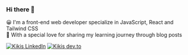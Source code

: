 ### Hi there 👋

😀 I'm a front-end web developer specialize in JavaScript, React and Tailwind CSS  
💛 With a special love for sharing my learning journey through blog posts

[![Kikis LinkedIn](https://img.shields.io/badge/LinkedIn-0A66C2?style=for-the-badge&logo=LinkedIn&logoColor=white)](https://www.linkedin.com/in/yutziluo?utm_source=share&utm_campaign=share_via&utm_content=profile)
[![Kikis dev.to](https://img.shields.io/badge/DEV-0A0A0A?style=for-the-badge&logo=dev.to&logoColor=white)](https://dev.to/yutzi)

<!--
**yu-tzi/yu-tzi** is a ✨ _special_ ✨ repository because its `README.md` (this file) appears on your GitHub profile.

Here are some ideas to get you started:

- 🔭 I’m currently working on ...
- 🌱 I’m currently learning ...
- 👯 I’m looking to collaborate on ...
- 🤔 I’m looking for help with ...
- 💬 Ask me about ...
- 📫 How to reach me: ...
- 😄 Pronouns: ...
- ⚡ Fun fact: ...
-->
